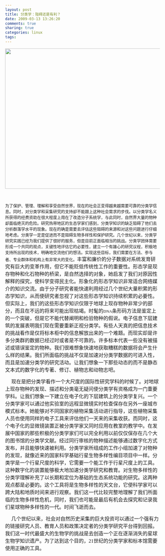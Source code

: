 ```yaml
---
layout: post
title: 分类学：阻碍还是有利？
date: 2009-03-13 13:26:20
comments: true
sharing: true
categories: linux
tags: 
---
```


<p>
<img style="width: 642px; height: 456px" src="/Blogs/image.axd?picture=2009%2f3%2fvtheme5.jpg" alt="" width="642" height="456" /> 
</p>
<p>
&nbsp;
</p>
<p>
<font size="3"><font face="宋体"><font face="times new roman,times"><font size="+0"><font size="2">为了保护、管理、理解和享受自然世界，现在的社会正变得越来越需要可靠的分类学信息。同时，对分类学和采集研究的支持却不能跟上这种社会需求的步伐。以分类学名义所获得的经费资助在很大程度上用在了改造分子系统学，与此同时，自然界大量的物种却面临绝灭的危险。研究热带地区的生态学家们感到，分类学知识的缺乏阻碍了他们去分析群落学水平的现象。现在的确是需要去评估这些阻碍的来源和对这些问题进行仔细地考虑。分类学一定是促进而不是阻碍生物多样性和保护研究。几个世纪以来，分类学研究实践已经为我们提供了很好的服务，但是目前正面临相当的挑战。分类学团体需要形成一个共同的观点，关键性地评估它的必要性，建立一个有雄心的研究议程，积极地支持所出现的技术，明确地交流他们的想法。实现这些目标，我们需要在方法、参与者、专业群体和机构上有非常大的变化。<span style="font-size: 12pt"></span><span style="font-size: 12pt; font-family: 宋体">丰富和廉价的分子数据对系统发育研究有巨大的变革作用，但它不能贬低传统性工作的重要性。形态学是现存物种和化石物种的桥梁，是自然选择的对象，她启发了我们对原因性解释的探究，使科学变得民主化。形象化的形态学知识非常适合网络媒介的知识交流。由于分子研究者能快速利用经过几个世纪大量积累的形态学知识，从而使研究者忽视了对这些形态学知识持续积累的必要性。但实际上，我们的这些形态学知识仅限于地球上现存物种非常少的部分，而且在不远的将来可能出现枯竭。时髦的</span></font></font></font></font><span style="font-size: 12pt"><font face="times new roman,times" size="2">DNA</font></span></font><font face="times new roman,times"><font size="+0"><font size="2"><span style="font-size: 12pt; font-family: 宋体">条形码方法是鉴定上的一个突破，但是它不能代替阐明和检验物种的假说。电子信息下层建筑的发展表明我们现在需要重新正视分类学。</span><span style="font-size: 12pt"></span><span style="font-size: 12pt; font-family: 宋体">有些人天真的把信息技术的挑战看作是仅将标本柜中的信息解放出来的一个难题。而现实却是许多分类群的数据已经过时或者是不可靠的。许多标本代表一些没有被描述或错误鉴定的物种。我们很难想象快速地获取糟糕的数据将会产生什么样的结果。我们所面临的挑战不仅是加速对分类学数据的可进入性，而且是加速分类学的研究活动。让我们想象一下那些动态的而不是静态文本式的数字化的专著、修订、植物志和动物志吧。</span></font></font></font> 
</p>
<p>
<font face="times new roman,times"><font size="+0"><font size="2"><span style="font-size: 12pt; font-family: 宋体">&nbsp;&nbsp;&nbsp;&nbsp; </span><span style="font-size: 12pt"></span><span style="font-size: 12pt; font-family: 宋体">现在是把分类学看作一个大尺度的国际性研究学科的时候了。对地球上现存物种的发现、描述和分类毫无疑问使分类学有资格成为一门重要学科。让我们想象一下建立在电子化的下层建筑上的分类学复兴。一个分类学家可以通过他实验室的远程显微镜实时检查保存在另外一座城市模式标本。她能够对不同国家的植物采集活动进行指导，这些植物采集人员也使用同样的电子工具来评估他们一天来的采集收获。而同时，这个电子化的显微镜装置正被分类学家又同时应用在教室的教学中。在发展中国家的那些积极的分类学家们可以完全利用以前仅仅保存在几个大的图书馆的分类学文献。经过同行审核的物种描述能够通过数字化方式发布，并且能够快速被利用。分类学家所组成的工作小组加速了对物种的发现，就像近来的国家科学基础行星生物多样性编目项目中一样。</span><span style="font-size: 12pt"></span><span style="font-size: 12pt; font-family: 宋体">分类学是一个行星尺度的科学，它需要一个能工作于行星尺度上的工具。这种数字化的装置能够极大地加速分类学研究和教育。对生物多样性的分类学理解补充了以长期和定位为基础的生态系统功能的研究。这两种观点都是必要的。这个工具将是生物多样性的天文台，它使科学家可以跨大陆和地质时间来进行观察。</span><span style="font-size: 12pt"></span><span style="font-size: 12pt; font-family: 宋体">我们这一代比较完整地理解了我们所面临的生物多样性危机，同时，我们也可能是最后有机会去探究和记录我们星球物种多样性的一代。时间飞逝而去。</span></font></font></font> 
</p>
<p>
<font face="times new roman,times"><font size="+0"><font size="2"><span style="font-size: 12pt; font-family: 宋体">&nbsp;&nbsp;&nbsp;&nbsp; 几个世纪以来，社会对自然历史采集的巨大投资可以通过一个强有力的链接研究人员、教育人员和政策决定者的分类学研究平台得到回报。我们这一时代最盛大的生物学的挑战是去创造一个正在逐渐消失的星球生物学知识遗产。为了达到这个目的，</span><span style="font-size: 12pt"><font size="+0">21</font></span><span style="font-size: 12pt; font-family: 宋体">世纪的分类学家和标本馆需要使用正确的工具。</span></font></font></font> 
</p>
